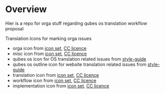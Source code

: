 # Overview

Hier is a repo for orga stuff regarding qubes os translation workflow proposal


Translation Icons for marking orga issues
- orga icon from [icon set](https://www.iconfinder.com/iconsets/business-management-3-4), [CC licence](https://creativecommons.org/licenses/by/3.0/)
- misc icon from [icon set](https://www.iconfinder.com/iconsets/amenities-solid-ii), [CC licence](https://creativecommons.org/licenses/by/3.0/)
- qubes os icon for OS translation related issues from [style-guide](https://www.qubes-os.org/doc/style-guide/)
- qubes os outline icon for website translation related issues from [style-guide](https://www.qubes-os.org/doc/style-guide/)
- translation icon from [icon set](https://www.iconfinder.com/iconsets/pinpoint-interface), [CC licence](https://creativecommons.org/licenses/by/3.0/)
- workflow icon from [icon set](https://www.iconfinder.com/iconsets/viiva-business), [CC licence](https://creativecommons.org/licenses/by/3.0/)
- implementation icon from [icon set](https://www.iconfinder.com/iconsets/octicons), [CC licence](https://creativecommons.org/licenses/by/3.0/)
